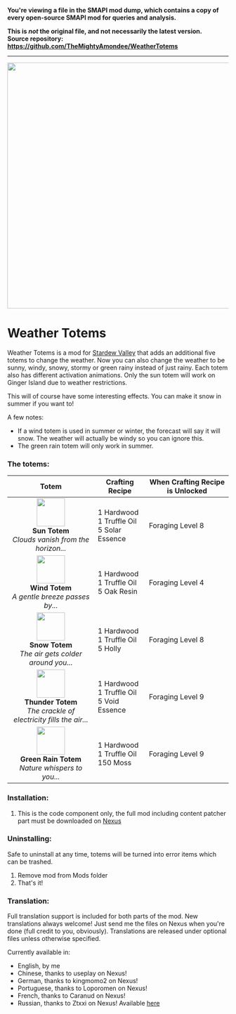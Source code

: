 **You're viewing a file in the SMAPI mod dump, which contains a copy of every open-source SMAPI mod
for queries and analysis.**

**This is _not_ the original file, and not necessarily the latest version.**  
**Source repository: https://github.com/TheMightyAmondee/WeatherTotems**

----

<img src = "https://i.imgur.com/QU9uJgQ.png" width = 560px>

# Weather Totems

Weather Totems is a mod for [Stardew Valley](https://www.stardewvalley.net/) that adds an additional five totems to change the weather. Now you can also change the weather to be sunny, windy, snowy, stormy or green rainy instead of just rainy. Each totem also has different activation animations. Only the sun totem will work on Ginger Island due to weather restrictions.

This will of course have some interesting effects. You can make it snow in summer if you want to!

A few notes:
- If a wind totem is used in summer or winter, the forecast will say it will snow. The weather will actually be windy so you can ignore this.
- The green rain totem will only work in summer.

### The totems:

| Totem | Crafting Recipe | When Crafting Recipe is Unlocked 
|:-----:|-----------------|----------------------------------
|<img src = https://i.imgur.com/D08EJX7.png width = 64px><br>**Sun Totem**<br>*Clouds vanish from the horizon...* | 1 Hardwood<br>1 Truffle Oil<br>5 Solar Essence | Foraging Level 8
|<img src = https://i.imgur.com/whkRaNe.png width = 64px><br>**Wind Totem**<br>*A gentle breeze passes by...*  | 1 Hardwood<br>1 Truffle Oil<br>5 Oak Resin | Foraging Level 4
|<img src = https://i.imgur.com/MJ4avPE.png width = 64px><br>**Snow Totem**<br>*The air gets colder around you...* | 1 Hardwood<br>1 Truffle Oil<br>5 Holly | Foraging Level 8
|<img src = https://i.imgur.com/1C7rcgw.png width = 64px><br>**Thunder Totem**<br>*The crackle of electricity fills the air...* | 1 Hardwood<br>1 Truffle Oil<br>5 Void Essence | Foraging Level 9
|<img src = https://i.imgur.com/udnRrKX.png width = 64px><br>**Green Rain Totem**<br>*Nature whispers to you...* | 1 Hardwood<br>1 Truffle Oil<br>150 Moss | Foraging Level 9

### Installation:
1. This is the code component only, the full mod including content patcher part must be downloaded on [Nexus](https://www.nexusmods.com/stardewvalley/mods/21539)

### Uninstalling:
Safe to uninstall at any time, totems will be turned into error items which can be trashed.
1. Remove mod from Mods folder
2. That's it!

### Translation:
Full translation support is included for both parts of the mod. New translations always welcome! Just send me the files on Nexus when you're done (full credit to you, obviously). Translations are released under optional files unless otherwise specified.

Currently available in:
- English, by me
- Chinese, thanks to useplay on Nexus!
- German, thanks to kingmomo2 on Nexus!
- Portuguese, thanks to Loporomen on Nexus!
- French, thanks to Caranud on Nexus!
- Russian, thanks to Ztxxi on Nexus! Available [here](https://www.nexusmods.com/stardewvalley/mods/23625)
